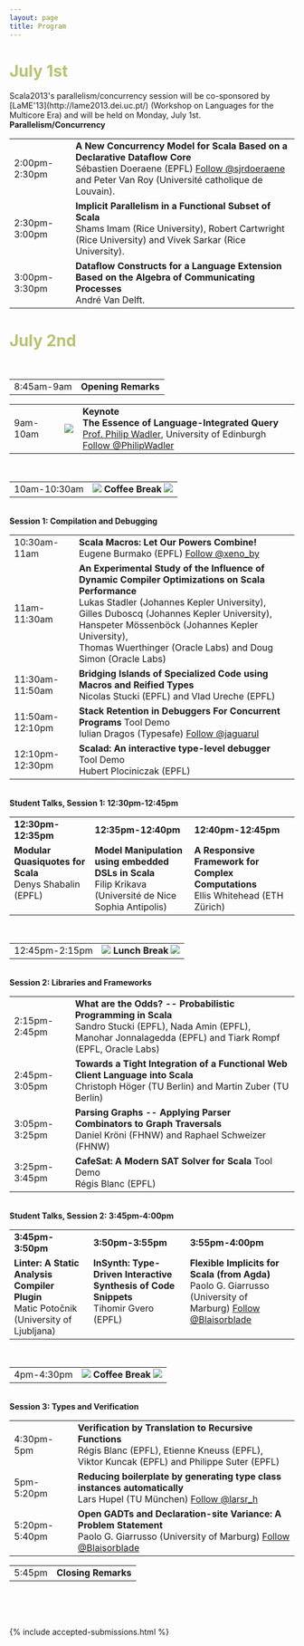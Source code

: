 ```yaml
---
layout: page
title: Program
---
```


<h1 class="program-date" style="color: #BAC172;">July 1st</h1>
Scala2013's parallelism/concurrency session will be co-sponsored by [LaME'13](http://lame2013.dei.uc.pt/) (Workshop on Languages for the Multicore Era) and will be held on Monday, July 1st.

<div class="workshop-block-title"><strong>Parallelism/Concurrency</strong></div>

<table class="table table-bordered">
  <tbody>
    <tr>
      <td id="time">2:00pm-2:30pm</td>
      <td>
        <span class="dark"><strong>A New Concurrency Model for Scala Based on a Declarative Dataflow Core</strong></span><br>
        Sébastien Doeraene (EPFL)
<a href="https://twitter.com/sjrdoeraene" class="twitter-follow-button" data-show-count="false">Follow @sjrdoeraene</a>
<script>!function(d,s,id){var js,fjs=d.getElementsByTagName(s)[0],p=/^http:/.test(d.location)?'http':'https';if(!d.getElementById(id)){js=d.createElement(s);js.id=id;js.src=p+'://platform.twitter.com/widgets.js';fjs.parentNode.insertBefore(js,fjs);}}(document, 'script', 'twitter-wjs');</script>
        and Peter Van Roy (Université catholique de Louvain).
      </td>
    </tr>
    <tr>
      <td id="time">2:30pm-3:00pm</td>
      <td>
        <span class="dark"><strong>Implicit Parallelism in a Functional Subset of Scala</strong></span><br>
        Shams Imam (Rice University), Robert Cartwright (Rice University) and Vivek Sarkar (Rice University).
      </td>
    </tr>
    <tr>
      <td id="time">3:00pm-3:30pm</td>
      <td>
        <span class="dark"><strong>Dataflow Constructs for a Language Extension Based on the Algebra of Communicating Processes</strong></span><br>
        André Van Delft.
      </td>
    </tr>
  </tbody>
</table>

<h1 class="program-date" style="color: #BAC172;">July 2nd</h1>

&nbsp;<br>
<table class="table no-border">
  <tbody>
    <tr>
      <td id="time">8:45am-9am</td>
      <td>
        <span class="dark"><strong>Opening Remarks</strong></span><br>
      </td>
    </tr>
  </tbody>
</table>
<table class="table no-border">
  <tbody>
    <tr>
      <td id="time">9am-10am</td>
      <td id="profile-pic"><img src="{{ site.baseurl }}/resources/img/phil.png"/></td>
      <td>
        <div class="big-magenta"><strong>Keynote</strong></div>
        <span class="dark"><strong>The Essence of Language-Integrated Query</strong></span><br>
        <a href="http://homepages.inf.ed.ac.uk/wadler/">Prof. Philip Wadler</a>, University of Edinburgh
<a href="https://twitter.com/PhilipWadler" class="twitter-follow-button" data-show-count="false">Follow @PhilipWadler</a>
<script>!function(d,s,id){var js,fjs=d.getElementsByTagName(s)[0],p=/^http:/.test(d.location)?'http':'https';if(!d.getElementById(id)){js=d.createElement(s);js.id=id;js.src=p+'://platform.twitter.com/widgets.js';fjs.parentNode.insertBefore(js,fjs);}}(document, 'script', 'twitter-wjs');</script>
      </td>
    </tr>
  </tbody>
</table>

<br>
<table class="table no-border">
  <tbody>
    <tr>
      <td id="time">10am-10:30am</td>
      <td>
        <div class="big-blue"><img src="{{ site.baseurl }}/resources/img/coffee.png"> <strong>Coffee Break</strong> <img src="{{ site.baseurl }}/resources/img/coffee.png"></div>
      </td>
    </tr>
  </tbody>
</table>

<br>
<div class="workshop-block-title"><strong>Session 1: Compilation and Debugging</strong></div>
<table class="table table-bordered">
  <tbody>
    <tr>
      <td id="time">10:30am-11am</td>
      <td>
        <span class="dark"><strong>Scala Macros: Let Our Powers Combine!</strong></span><br>
        Eugene Burmako (EPFL)
<a href="https://twitter.com/xeno_by" class="twitter-follow-button" data-show-count="false">Follow @xeno_by</a>
<script>!function(d,s,id){var js,fjs=d.getElementsByTagName(s)[0],p=/^http:/.test(d.location)?'http':'https';if(!d.getElementById(id)){js=d.createElement(s);js.id=id;js.src=p+'://platform.twitter.com/widgets.js';fjs.parentNode.insertBefore(js,fjs);}}(document, 'script', 'twitter-wjs');</script>
      </td>
    </tr>
    <tr>
      <td id="time">11am-11:30am</td>
      <td>
        <span class="dark"><strong>An Experimental Study of the Influence of Dynamic Compiler Optimizations on Scala Performance</strong></span><br>
        Lukas Stadler (Johannes Kepler University), Gilles Duboscq (Johannes Kepler University), Hanspeter Mössenböck (Johannes Kepler University), <br>Thomas Wuerthinger (Oracle Labs) and Doug Simon (Oracle Labs)
      </td>
    </tr>
    <tr>
      <td id="time">11:30am-11:50am</td>
      <td>
        <span class="dark"><strong>Bridging Islands of Specialized Code using Macros and Reified Types</strong></span><br>
        Nicolas Stucki (EPFL) and Vlad Ureche (EPFL)
      </td>
    </tr>
    <tr>
      <td id="time">11:50am-12:10pm</td>
      <td>
        <span class="dark"><strong>Stack Retention in Debuggers For Concurrent Programs</strong> <span class="label label-tool">Tool Demo</span></span><br>
        Iulian Dragos (Typesafe)
<a href="https://twitter.com/jaguarul" class="twitter-follow-button" data-show-count="false">Follow @jaguarul</a>
<script>!function(d,s,id){var js,fjs=d.getElementsByTagName(s)[0],p=/^http:/.test(d.location)?'http':'https';if(!d.getElementById(id)){js=d.createElement(s);js.id=id;js.src=p+'://platform.twitter.com/widgets.js';fjs.parentNode.insertBefore(js,fjs);}}(document, 'script', 'twitter-wjs');</script>
      </td>
    </tr>
    <tr>
      <td id="time">12:10pm-12:30pm</td>
      <td>
        <span class="dark"><strong>Scalad: An interactive type-level debugger</strong> <span class="label label-tool">Tool Demo</span></span><br>
        Hubert Plociniczak (EPFL)
      </td>
    </tr>
  </tbody>
</table>

<br>
<div class="big-magenta"><strong>Student Talks, Session 1: 12:30pm-12:45pm</strong></div>
<table class="table no-border">
  <tbody>
    <tr>
      <td><strong>12:30pm-12:35pm</strong></td>
      <td><strong>12:35pm-12:40pm</strong></td>
      <td><strong>12:40pm-12:45pm</strong></td>
    </tr>
    <tr>
      <td style="vertical-align: top;">
        <span class="dark"><strong>Modular Quasiquotes for Scala</strong></span><br>
        Denys Shabalin (EPFL)
      </td>
      <td style="vertical-align: top;">
        <span class="dark"><strong>Model Manipulation using embedded DSLs in Scala</strong></span><br>
        Filip Krikava <br>(Université de Nice Sophia Antipolis)
      </td>
      <td style="vertical-align: top;">
        <span class="dark"><strong>A Responsive Framework for Complex Computations</strong></span><br>
        Ellis Whitehead (ETH Zürich)
      </td>
    </tr>
  </tbody>
</table>

<br>
<table class="table no-border">
  <tbody>
    <tr>
      <td id="time">12:45pm-2:15pm</td>
      <td>
        <div class="big-blue"><img src="{{ site.baseurl }}/resources/img/lunch.png"> <strong>Lunch Break</strong> <img src="{{ site.baseurl }}/resources/img/lunch.png"></div>
      </td>
    </tr>
  </tbody>
</table>

<br>
<div class="workshop-block-title"><strong>Session 2: Libraries and Frameworks</strong></div>
<table class="table table-bordered">
  <tbody>
    <tr>
      <td id="time">2:15pm-2:45pm</td>
      <td>
        <span class="dark"><strong>What are the Odds? -- Probabilistic Programming in Scala</strong></span><br>
        Sandro Stucki (EPFL), Nada Amin (EPFL), Manohar Jonnalagedda (EPFL) and Tiark Rompf (EPFL, Oracle Labs)
      </td>
    </tr>
    <tr>
      <td id="time">2:45pm-3:05pm</td>
      <td>
        <span class="dark"><strong>Towards a Tight Integration of a Functional Web Client Language into Scala</strong></span><br>
        Christoph Höger (TU Berlin) and Martin Zuber (TU Berlin)
      </td>
    </tr>
    <tr>
      <td id="time">3:05pm-3:25pm</td>
      <td>
        <span class="dark"><strong>Parsing Graphs -- Applying Parser Combinators to Graph Traversals</strong></span><br>
        Daniel Kröni (FHNW) and Raphael Schweizer (FHNW)
      </td>
    </tr>
    <tr>
      <td id="time">3:25pm-3:45pm</td>
      <td>
        <span class="dark"><strong>CafeSat: A Modern SAT Solver for Scala</strong>  <span class="label label-tool">Tool Demo</span></span><br>
        Régis Blanc (EPFL)
      </td>
    </tr>
  </tbody>
</table>

<br>
<div class="big-magenta"><strong>Student Talks, Session 2: 3:45pm-4:00pm</strong></div>
<table class="table no-border">
  <tbody>
    <tr>
      <td><strong>3:45pm-3:50pm</strong></td>
      <td><strong>3:50pm-3:55pm</strong></td>
      <td><strong>3:55pm-4:00pm</strong></td>
    </tr>
    <tr>
      <td style="vertical-align: top;">
        <span class="dark"><strong>Linter: A Static Analysis Compiler Plugin</strong></span><br>
        Matic Potočnik <br>(University of Ljubljana)
      </td>
      <td style="vertical-align: top;">
        <span class="dark"><strong>InSynth: Type-Driven Interactive Synthesis of Code Snippets</strong></span><br>
        Tihomir Gvero (EPFL)
      </td>
      <td style="vertical-align: top;">
        <span class="dark"><strong>Flexible Implicits for Scala (from Agda)</strong></span><br>
        Paolo G. Giarrusso (University of Marburg)
<a href="https://twitter.com/Blaisorblade" class="twitter-follow-button" data-show-count="false">Follow @Blaisorblade</a>
<script>!function(d,s,id){var js,fjs=d.getElementsByTagName(s)[0],p=/^http:/.test(d.location)?'http':'https';if(!d.getElementById(id)){js=d.createElement(s);js.id=id;js.src=p+'://platform.twitter.com/widgets.js';fjs.parentNode.insertBefore(js,fjs);}}(document, 'script', 'twitter-wjs');</script>
      </td>
    </tr>
  </tbody>
</table>

<br>
<table class="table no-border">
  <tbody>
    <tr>
      <td id="time">4pm-4:30pm</td>
      <td>
        <div class="big-blue"><img src="{{ site.baseurl }}/resources/img/coffee.png"> <strong>Coffee Break</strong> <img src="{{ site.baseurl }}/resources/img/coffee.png"></div>
      </td>
    </tr>
  </tbody>
</table>

<br>
<div class="workshop-block-title"><strong>Session 3: Types and Verification</strong></div>
<table class="table table-bordered">
  <tbody>
    <tr>
      <td id="time">4:30pm-5pm</td>
      <td>
        <span class="dark"><strong>Verification by Translation to Recursive Functions</strong></span><br>
        Régis Blanc (EPFL), Etienne Kneuss (EPFL), Viktor Kuncak (EPFL) and Philippe Suter (EPFL)
      </td>
    </tr>
    <tr>
      <td id="time">5pm-5:20pm</td>
      <td>
        <span class="dark"><strong>Reducing boilerplate by generating type class instances automatically</strong></span><br>
        Lars Hupel (TU München)
<a href="https://twitter.com/larsr_h" class="twitter-follow-button" data-show-count="false">Follow @larsr_h</a>
<script>!function(d,s,id){var js,fjs=d.getElementsByTagName(s)[0],p=/^http:/.test(d.location)?'http':'https';if(!d.getElementById(id)){js=d.createElement(s);js.id=id;js.src=p+'://platform.twitter.com/widgets.js';fjs.parentNode.insertBefore(js,fjs);}}(document, 'script', 'twitter-wjs');</script>
      </td>
    </tr>
    <tr>
      <td id="time">5:20pm-5:40pm</td>
      <td>
        <span class="dark"><strong>Open GADTs and Declaration-site Variance: A Problem Statement</strong></span><br>
        Paolo G. Giarrusso (University of Marburg)
<a href="https://twitter.com/Blaisorblade" class="twitter-follow-button" data-show-count="false">Follow @Blaisorblade</a>
<script>!function(d,s,id){var js,fjs=d.getElementsByTagName(s)[0],p=/^http:/.test(d.location)?'http':'https';if(!d.getElementById(id)){js=d.createElement(s);js.id=id;js.src=p+'://platform.twitter.com/widgets.js';fjs.parentNode.insertBefore(js,fjs);}}(document, 'script', 'twitter-wjs');</script>
      </td>
    </tr>
  </tbody>
</table>

<table class="table no-border">
  <tbody>
    <tr>
      <td id="time">5:45pm</td>
      <td>
        <span class="dark"><strong>Closing Remarks</strong></span><br>
      </td>
    </tr>
  </tbody>
</table>


&nbsp;<br><br><br>

{% include accepted-submissions.html %}